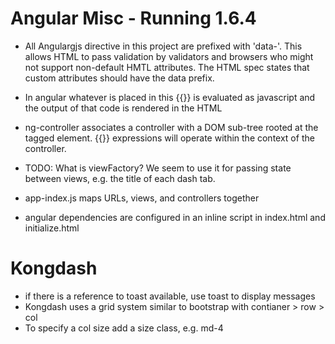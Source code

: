 # Angular Misc - Running 1.6.4

- All Angulargjs directive in this project are prefixed with 'data-'. This allows
HTML to pass validation by validators and browsers who might not support non-default HMTL attributes. The HTML spec states that custom attributes should have the data prefix.

- In angular whatever is placed in this {{}} is evaluated as javascript and the output of that code is rendered in the HTML

- ng-controller associates a controller with a DOM sub-tree rooted at the tagged element. {{}} expressions will operate within the context of the controller.

- TODO: What is viewFactory? We seem to use it for passing state between views, e.g. the title of each dash tab.
- app-index.js maps URLs, views, and controllers together

- angular dependencies are configured in an inline script in index.html and initialize.html

# Kongdash

- if there is a reference to toast available, use toast to display messages
- Kongdash uses a grid system similar to bootstrap with contianer > row > col
- To specify a col size add a size class, e.g. md-4
